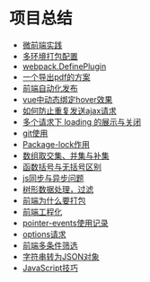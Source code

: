 <!--
 * @Author: hejianfang
 * @Email: hejianfang@meishubao.com
 * @Date: 2021-08-11 10:32:39
 * @LastEditors: hejianfang
 * @LastEditTime: 2021-08-30 10:01:23
 * @Description: 
-->
# 项目总结

- [微前端实践](/page1/qiankun/)
- [多环境打包配置](/page1/build/)
- [webpack.DefinePlugin](/page1/webpack/)
- [一个导出pdf的方案](/page1/exportPdf/)
- [前端自动化发布](/page1/scp2/)
- [vue中动态绑定hover效果](/page1/hover/)
- [如何防止重复发送ajax请求](/page1/axios/)
- [多个请求下 loading 的展示与关闭](/page1/loading/)
- [git使用](/page1/git/)
- [Package-lock作用](/page1/package/)
- [数组取交集、并集与补集](/page1/array/)
- [函数括号与无括号区别](/page1/function/)
- [js同步与异步问题](/page1/js/)
- [树形数据处理，过滤](/page1/tree/)
- [前端为什么要打包](/page1/build1/)
- [前端工程化](/page1/engineering/)
- [pointer-events使用记录](/page1/pointer/)
- [options请求](/page1/options/)
- [前端多条件筛选](/page1/select/)
- [字符串转为JSON对象](/page1/字符串转为JSON对象/)
- [JavaScript技巧](/page1/JavaScript技巧/)